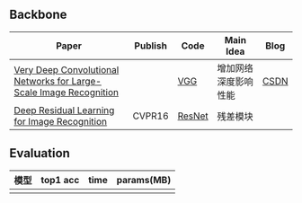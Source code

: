 ## Backbone

| Paper                                                        | Publish     | Code                                                         | Main Idea                                                    | Blog                                            |
| ------------------------------------------------------------ | ----------- | ------------------------------------------------------------ | ------------------------------------------------------------ | ----------------------------------------------- |
|[Very Deep Convolutional Networks for Large-Scale Image Recognition](https://arxiv.org/pdf/1409.1556.pdf)||[VGG]()|增加网络深度影响性能|[CSDN](https://blog.csdn.net/sxrkm6s4csx/article/details/117414357)|
|[Deep Residual Learning for Image Recognition](https://arxiv.org/pdf/1512.03385.pdf)|CVPR16  |[ResNet]()|残差模块|            |

## Evaluation

| 模型         | top1 acc | time    | params(MB) |
| ------------ | -------- | ------- | ---------- |
|    |    | |  |
